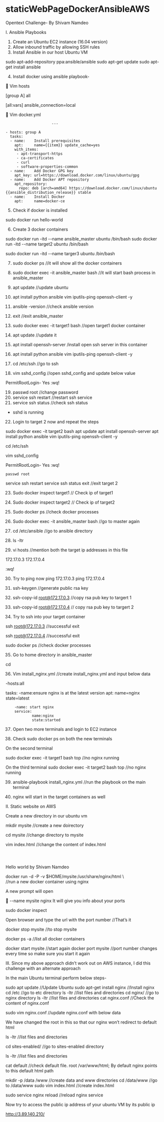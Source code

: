 # staticWebPageDockerAnsibleAWS

Opentext Challenge- By Shivam Namdeo


I.	Ansible Playbooks

1)	Create an Ubuntu EC2 instance (16.04 version)
2)	Allow inbound traffic by allowing SSH rules
3)	Install Ansible in our host Ubuntu VM  

sudo apt-add-repository ppa:ansible/ansible
sudo apt-get update
sudo apt-get install ansible

4)	Install docker using ansible playbook-

	Vim hosts

[group A]
all

[all:vars]
ansible_connection=local

	Vim docker.yml

                         ---

	- hosts: group A
	  tasks:
	  - name:    Install prerequisites
	    apt:     name={{item}} update_cache=yes
	    with_items:
	     - apt-transport-https
	     - ca-certificates
	     - curl
	     - software-properties-common
	  - name:    Add Docker GPG key
	    apt_key: url=https://download.docker.com/linux/ubuntu/gpg
	  - name:    Add Docker APT repository
	    apt_repository:
	      repo: deb [arch=amd64] https://download.docker.com/linux/ubuntu {{ansible_distribution_release}} stable
	  - name:    Install Docker
	    apt:     name=docker-ce


5)	Check if docker is installed

sudo  docker run hello-world

6)	Create 3 docker containers

sudo docker run -itd --name ansible_master ubuntu /bin/bash
sudo docker run -itd --name target2 ubuntu /bin/bash

sudo docker run -itd --name targer3 ubuntu /bin/bash

7)	sudo docker ps     //it will show all the docker containers
8)	sudo docker exec -it ansible_master bash   //it will start bash process in ansible_master


9)	apt update     //update ubuntu

10)	apt install python ansible vim iputils-ping openssh-client -y   


11)	ansible -version  //check ansible version

12)	exit		//exit ansible_master

13)	sudo docker exec -it target1 bash   //open target1 docker container
14)	apt update				//update it
15)	apt install openssh-server		/install open ssh server in this container
16)	apt install python ansible vim iputils-ping openssh-client -y

17)	cd /etc/ssh			//go to ssh
18)	vim sshd_config		//open sshd_config and update below value

PermitRootLogin- Yes
:wq!

19)	passwd root			//change password
20)	service ssh restart		//restart ssh service
21)	service ssh status		//check ssh status

 


* sshd is running

22)	Login to target 2 now and repeat the steps

sudo docker exec -it target2 bash 
apt update
apt install openssh-server
apt install python ansible vim iputils-ping openssh-client -y


cd /etc/ssh

vim sshd_config

PermitRootLogin- Yes
:wq!


 	passwd root
service ssh restart
service ssh status
exit //exit target 2


23)	Sudo docker inspect target1  // Check ip of target1

24)	Sudo docker inspect target2 // Check ip of target2

25)	Sudo docker ps		//check docker processes
26)	Sudo docker exec -it ansible_master bash  //go to master again

27)	cd /etc/ansible  //go to ansible directory
28)	ls -ltr

29)	 vi hosts  //mention both the target ip addresses in this file

172.17.0.3
172.17.0.4

:wq!

30)	Try to ping now
ping 172.17.0.3
ping 172.17.0.4


31)	ssh-keygen //generate public rsa key

32)	ssh-copy-id root@172.17.0.3   //copy rsa pub key to targert 1
33)	ssh-copy-id root@172.17.0.4  // copy rsa pub key to targert 2

34)	Try to ssh into your target container

ssh root@172.17.0.3   //successful
exit

ssh root@172.17.0.4 //successful
exit

sudo docker ps //check docker processes

35)	Go to home directory in ansible_master   

cd

36)	Vim install_nginx.yml    //create install_nginx.yml  and input below data  

-hosts:all

tasks:
        -name:ensure nginx is at the latest version
        apt: name=nginx state=latest

        -name: start nginx
        service:
                name:nginx
                state:started

 



37)	Open two more terminals and login to EC2 instance

38)	Check sudo docker ps on both the new terminals

 

On the second terminal 

sudo docker exec -it target1 bash
top //no nginx running

On the third terminal 
sudo docker exec -it target2 bash
top //no nginx running

39)	ansible-playbook install_nginx.yml //run the playbook on the main terminal

 

40)	nginx will start in the target containers as well

 



II.	Static website on AWS

Create a new directory in our ubuntu vm 

mkdir mysite 		//create a new doirectory

cd mysite		//change directory to mysite

vim index.html	//change the content of index.html

<html>
<header><title>Hello World !! </title></header>
<body>
Hello world by Shivam Namdeo
</body>
</html>
        

docker run -d -P -v $HOME/mysite:/usr/share/nginx/html \                                                          
//run a new docker container using nginx

A new prompt will open

	--name mysite nginx
It will give you info about your ports


sudo docker inspect <containername>


Open browser and type the url with the port number         //That’s it

docker stop mysite     //to stop mysite

docker ps -a 		//list all docker containers

docker start mysite 	//start again
docker port mysite 	//port number changes every time so make sure you start it again



III.	Since my above approach didn’t work out on AWS instance, I did this challenge with an alternate approach 

In the main Ubuntu terminal perform below steps- 

  sudo apt update    			//Update Ubuntu
  sudo apt-get install nginx		 //Install nginx
  cd /etc				//go to etc directory
  ls -ltr					//list files and directories
  cd nginx/				//go to nginx directory
  ls -ltr					//list files and directories
  cat nginx.conf			//Check the content of nginx.conf

  sudo vim nginx.conf			//update nginx.conf with below data
   

We have changed the root in this so that our nginx won’t redirect to default html
 
 ls -ltr					//list files and directories	
  			
  cd sites-enabled/			//go to sites-enabled directory


  ls -ltr					//list files and directories			

cat default 	//check default file.   root /var/www/html; By default nginx points to   this default html path
	
 mkdir -p /data /www 		//create data and www directories
  cd /data/www			//go to /data/www
  sudo vim index.html			//create index.html
  
 

  sudo service nginx reload		//reload nginx service
  
Now try to access the public ip address of your ubuntu VM by its public ip

  http://3.89.140.210/










